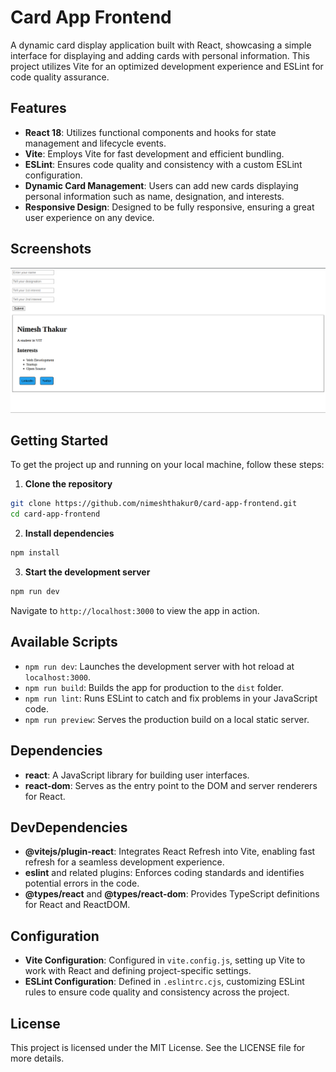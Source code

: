 # Card App Frontend

A dynamic card display application built with React, showcasing a simple interface for displaying and adding cards with personal information. This project utilizes Vite for an optimized development experience and ESLint for code quality assurance.

## Features

- **React 18**: Utilizes functional components and hooks for state management and lifecycle events.
- **Vite**: Employs Vite for fast development and efficient bundling.
- **ESLint**: Ensures code quality and consistency with a custom ESLint configuration.
- **Dynamic Card Management**: Users can add new cards displaying personal information such as name, designation, and interests.
- **Responsive Design**: Designed to be fully responsive, ensuring a great user experience on any device.

## Screenshots

![Main Page](img.png)

## Getting Started

To get the project up and running on your local machine, follow these steps:

1. **Clone the repository**

```bash
git clone https://github.com/nimeshthakur0/card-app-frontend.git
cd card-app-frontend
```

2. **Install dependencies**

```bash
npm install
```

3. **Start the development server**

```bash
npm run dev
```

Navigate to `http://localhost:3000` to view the app in action.

## Available Scripts

- `npm run dev`: Launches the development server with hot reload at `localhost:3000`.
- `npm run build`: Builds the app for production to the `dist` folder.
- `npm run lint`: Runs ESLint to catch and fix problems in your JavaScript code.
- `npm run preview`: Serves the production build on a local static server.

## Dependencies

- **react**: A JavaScript library for building user interfaces.
- **react-dom**: Serves as the entry point to the DOM and server renderers for React.

## DevDependencies

- **@vitejs/plugin-react**: Integrates React Refresh into Vite, enabling fast refresh for a seamless development experience.
- **eslint** and related plugins: Enforces coding standards and identifies potential errors in the code.
- **@types/react** and **@types/react-dom**: Provides TypeScript definitions for React and ReactDOM.

## Configuration

- **Vite Configuration**: Configured in `vite.config.js`, setting up Vite to work with React and defining project-specific settings.
- **ESLint Configuration**: Defined in `.eslintrc.cjs`, customizing ESLint rules to ensure code quality and consistency across the project.


## License

This project is licensed under the MIT License. See the LICENSE file for more details.
